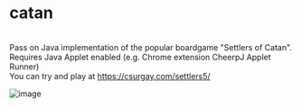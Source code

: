 # catan
<br/>Pass on Java implementation of the popular boardgame "Settlers of Catan".
<br/>Requires Java Applet enabled (e.g. Chrome extension CheerpJ Applet Runner)
<br/>You can try and play at https://csurgay.com/settlers5/
<br/>

![image](https://github.com/csurgay/catan/assets/6297098/78c15cdd-9d86-4981-b14e-590000b71538)
